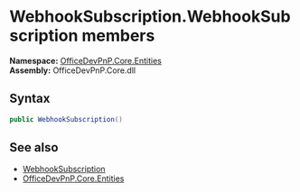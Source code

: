 # WebhookSubscription.WebhookSubscription members 
  

**Namespace:** [OfficeDevPnP.Core.Entities](OfficeDevPnP.Core.Entities.md)  
**Assembly:** OfficeDevPnP.Core.dll  
## Syntax
```C#
public WebhookSubscription()
```
## See also
- [WebhookSubscription](OfficeDevPnP.Core.Entities.WebhookSubscription.md)
- [OfficeDevPnP.Core.Entities](OfficeDevPnP.Core.Entities.md)
